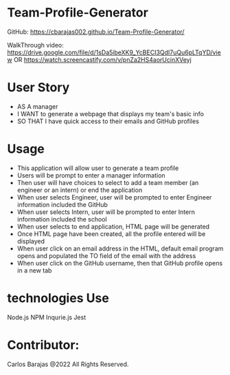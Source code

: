 # Team-Profile-Generator


GitHub: https://cbarajas002.github.io/Team-Profile-Generator/

WalkThrough video: https://drive.google.com/file/d/1sDa5ibeXK9_YcBECI3QdI7uQu6pLTqYD/view 
OR https://watch.screencastify.com/v/pnZa2HS4aorUcinXVeyj

# User Story 
- AS A manager
- I WANT to generate a webpage that displays my team's basic info
- SO THAT I have quick access to their emails and GitHub profiles


# Usage 

- This application will allow user to generate a team profile
- Users will be prompt to enter a manager information
- Then user will have choices to select to add a team member (an engineer or an intern) or end the application
- When user selects Engineer, user will be prompted to enter Engineer information included the GitHub
- When user selects Intern, user will be prompted to enter Intern information included the school
- When user selects to end application, HTML page will be generated
- Once HTML page have been created, all the profile entered will be displayed
- When user click on an email address in the HTML, default email program opens and populated the TO field of the email with the address
- When user click on the GitHub username, then that GitHub profile opens in a new tab


# technologies Use 

Node.js
NPM 
Inqurie.js
Jest 

# Contributor:
Carlos Barajas @2022 All Rights Reserved.
